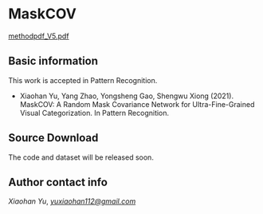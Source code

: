 
# MaskCOV
[methodpdf_V5.pdf](https://github.com/XiaohanYu-GU/MaskCOV/files/6543793/methodpdf_V5.pdf)

## Basic information
This work is accepted in Pattern Recognition. 
* Xiaohan Yu, Yang Zhao, Yongsheng Gao, Shengwu Xiong (2021). MaskCOV: A Random Mask Covariance Network for Ultra-Fine-Grained Visual Categorization. In Pattern Recognition.

## Source Download
The code and dataset will be released soon.


## Author contact info
*Xiaohan Yu*, *yuxiaohan112@gmail.com*
